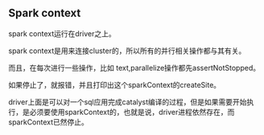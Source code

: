 ## Spark context

spark context运行在driver之上。

spark context是用来连接cluster的，所以所有的并行相关操作都与其有关。

而且，在每次进行一些操作，比如 text,parallelize操作都先assertNotStopped。

如果停止了，就报错，并且打印出这个sparkContext的createSite。



driver上面是可以对一个sql应用完成catalyst编译的过程，但是如果需要开始执行，是必须要使用sparkContext的，也就是说，driver进程依然存在，而sparkContext已然停止。

